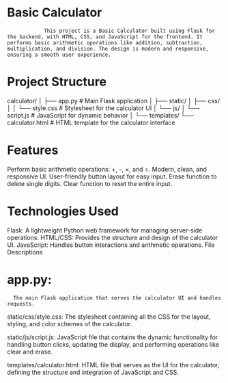 # Basic Calculator
                This project is a Basic Calculator built using Flask for the backend, with HTML, CSS, and JavaScript for the frontend. It performs basic arithmetic operations like addition, subtraction, multiplication, and division. The design is modern and responsive, ensuring a smooth user experience.
# Project Structure
calculator/
│
├── app.py                # Main Flask application
│
├── static/
│   ├── css/
│   │   └── style.css      # Stylesheet for the calculator UI
│   └── js/
│       └── script.js      # JavaScript for dynamic behavior
│
└── templates/
    └── calculator.html    # HTML template for the calculator interface
# Features
Perform basic arithmetic operations: +, -, ×, and ÷.
Modern, clean, and responsive UI.
User-friendly button layout for easy input.
Erase function to delete single digits.
Clear function to reset the entire input.
# Technologies Used
Flask: A lightweight Python web framework for managing server-side operations.
HTML/CSS: Provides the structure and design of the calculator UI.
JavaScript: Handles button interactions and arithmetic operations.
File Descriptions
# app.py: 
      The main Flask application that serves the calculator UI and handles requests.

static/css/style.css: The stylesheet containing all the CSS for the layout, styling, and color schemes of the calculator.

static/js/script.js: JavaScript file that contains the dynamic functionality for handling button clicks, updating the display, and performing operations like clear and erase.

templates/calculator.html: HTML file that serves as the UI for the calculator, defining the structure and integration of JavaScript and CSS.

